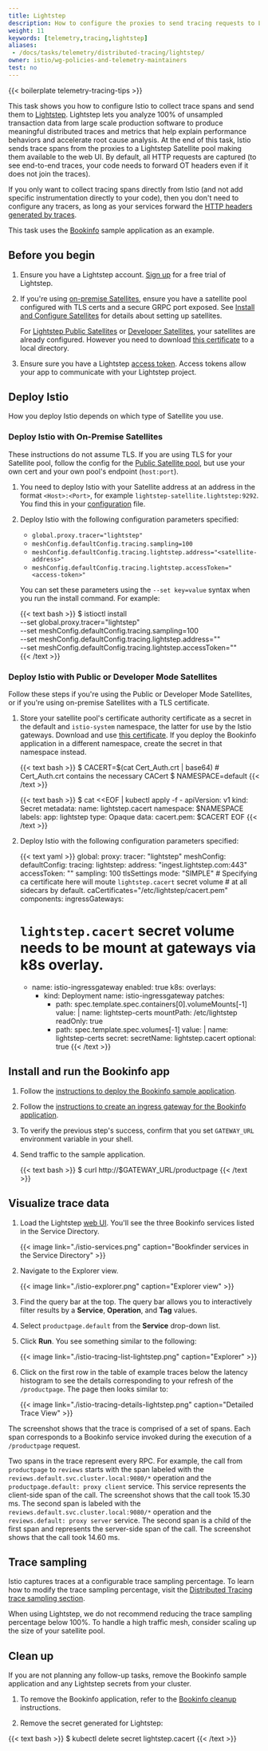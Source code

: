 ```yaml
---
title: Lightstep
description: How to configure the proxies to send tracing requests to Lightstep.
weight: 11
keywords: [telemetry,tracing,lightstep]
aliases:
 - /docs/tasks/telemetry/distributed-tracing/lightstep/
owner: istio/wg-policies-and-telemetry-maintainers
test: no
---
```


{{< boilerplate telemetry-tracing-tips >}}

This task shows you how to configure Istio to collect trace spans and send them to [Lightstep](https://lightstep.com).
Lightstep lets you analyze 100% of unsampled transaction data from large scale production software to produce meaningful
distributed traces and metrics that help explain performance behaviors and accelerate root cause analysis.
At the end of this task, Istio sends trace spans from the proxies to a Lightstep Satellite pool making them
available to the web UI. By default, all HTTP requests are captured (to see end-to-end traces, your code needs to forward OT headers even if it does not join the traces).

If you only want to collect tracing spans directly from Istio (and not add specific instrumentation directly to your code), then you don't need to configure any tracers, as long as your services forward the [HTTP headers generated by traces](https://www.envoyproxy.io/docs/envoy/latest/configuration/http_conn_man/headers#config-http-conn-man-headers-x-ot-span-context).

This task uses the [Bookinfo](/docs/examples/bookinfo/) sample application as an example.

## Before you begin

1.  Ensure you have a Lightstep account. [Sign up](https://go.lightstep.com/trial) for a free trial of Lightstep.

1.  If you're using [on-premise Satellites](https://docs.lightstep.com/docs/learn-about-satellites#on-premise-satellites), ensure you have a satellite pool configured with TLS certs and a secure GRPC port exposed. See
    [Install and Configure Satellites](https://docs.lightstep.com/docs/install-and-configure-satellites) for details about setting up satellites.

    For [Lightstep Public Satellites](https://docs.lightstep.com/docs/learn-about-satellites#public-satellites) or [Developer Satellites](https://docs.lightstep.com/docs/learn-about-satellites#developer-satellites), your satellites are already configured. However you need to download [this certificate](https://docs.lightstep.com/docs/instrument-with-istio-as-your-service-mesh#cacertpem-file) to a local directory.

1.  Ensure sure you have a Lightstep [access token](https://docs.lightstep.com/docs/create-and-manage-access-tokens). Access tokens allow your app to communicate with your Lightstep project.

## Deploy Istio

How you deploy Istio depends on which type of Satellite you use.

### Deploy Istio with On-Premise Satellites

These instructions do not assume TLS. If you are using TLS for your Satellite pool, follow the config for the [Public Satellite pool](#deploy-istio-with-public-or-developer-mode-satellites), but
use your own cert and your own pool's endpoint (`host:port`).

1.  You need to deploy Istio with your Satellite address at an address in the format `<Host>:<Port>`, for example `lightstep-satellite.lightstep:9292`. You find this in your [configuration](https://docs.lightstep.com/docs/satellite-configuration-parameters#ports) file.

1.  Deploy Istio with the following configuration parameters specified:
    - `global.proxy.tracer="lightstep"`
    - `meshConfig.defaultConfig.tracing.sampling=100`
    - `meshConfig.defaultConfig.tracing.lightstep.address="<satellite-address>"`
    - `meshConfig.defaultConfig.tracing.lightstep.accessToken="<access-token>"`

    You can set these parameters using the `--set key=value` syntax
    when you run the install command. For example:

    {{< text bash >}}
    $ istioctl install \
        --set global.proxy.tracer="lightstep" \
        --set meshConfig.defaultConfig.tracing.sampling=100 \
        --set meshConfig.defaultConfig.tracing.lightstep.address="<satellite-address>" \
        --set meshConfig.defaultConfig.tracing.lightstep.accessToken="<access-token>" \
    {{< /text >}}

### Deploy Istio with Public or Developer Mode Satellites

Follow these steps if you're using the Public or Developer Mode Satellites, or if you're using on-premise Satellites with a TLS certificate.

1.  Store your satellite pool's certificate authority certificate as a secret in the default and `istio-system` namespace, the latter for use by the Istio gateways.
    Download and use [this certificate](https://docs.lightstep.com/docs/instrument-with-istio-as-your-service-mesh#cacertpem-file).
    If you deploy the Bookinfo application in a different namespace, create the secret in that namespace instead.

    {{< text bash >}}
    $ CACERT=$(cat Cert_Auth.crt | base64) # Cert_Auth.crt contains the necessary CACert
    $ NAMESPACE=default
    {{< /text >}}

    {{< text bash >}}
    $ cat <<EOF | kubectl apply -f -
      apiVersion: v1
      kind: Secret
      metadata:
        name: lightstep.cacert
        namespace: $NAMESPACE
        labels:
          app: lightstep
      type: Opaque
      data:
        cacert.pem: $CACERT
    EOF
    {{< /text >}}

1.  Deploy Istio with the following configuration parameters specified:

    {{< text yaml >}}
    global:
      proxy:
        tracer: "lightstep"
    meshConfig:
      defaultConfig:
        tracing:
          lightstep:
            address: "ingest.lightstep.com:443"
            accessToken: "<access-token>"
          sampling: 100
          tlsSettings
            mode: "SIMPLE"
            # Specifying ca certificate here will moute `lightstep.cacert` secret volume
            # at all sidecars by default.
            caCertificates="/etc/lightstep/cacert.pem"
    components:
      ingressGateways:
      # `lightstep.cacert` secret volume needs to be mount at gateways via k8s overlay.
      - name: istio-ingressgateway
        enabled: true
        k8s:
          overlays:
          - kind: Deployment
            name: istio-ingressgateway
            patches:
            - path: spec.template.spec.containers[0].volumeMounts[-1]
              value: |
                name: lightstep-certs
                mountPath: /etc/lightstep
                readOnly: true
            - path: spec.template.spec.volumes[-1]
              value: |
                name: lightstep-certs
                secret:
                  secretName: lightstep.cacert
                  optional: true
    {{< /text >}}

## Install and run the Bookinfo app

1. Follow the [instructions to deploy the Bookinfo sample application](/docs/examples/bookinfo/#deploying-the-application).

1.  Follow the [instructions to create an ingress gateway for the Bookinfo application](/docs/examples/bookinfo/#determine-the-ingress-ip-and-port).

1.  To verify the previous step's success, confirm that you set `GATEWAY_URL` environment variable in your shell.

1.  Send traffic to the sample application.

    {{< text bash >}}
    $ curl http://$GATEWAY_URL/productpage
    {{< /text >}}

## Visualize trace data

1.  Load the Lightstep [web UI](https://app.lightstep.com/). You'll see the three Bookinfo services listed in the Service Directory.

    {{< image link="./istio-services.png" caption="Bookfinder services in the Service Directory" >}}

1.  Navigate to the Explorer view.

    {{< image link="./istio-explorer.png" caption="Explorer view" >}}

1.  Find the query bar at the top. The query bar allows you to interactively filter results by a **Service**, **Operation**, and **Tag** values.

1.  Select `productpage.default` from the **Service** drop-down list.

1.  Click **Run**. You see something similar to the following:

    {{< image link="./istio-tracing-list-lightstep.png" caption="Explorer" >}}

1.  Click on the first row in the table of example traces below the latency histogram to see the details
    corresponding to your refresh of the `/productpage`. The page then looks similar to:

    {{< image link="./istio-tracing-details-lightstep.png" caption="Detailed Trace View" >}}

The screenshot shows that the trace is comprised of a set of spans. Each span corresponds to a Bookinfo service invoked
during the execution of a `/productpage` request.

Two spans in the trace represent every RPC. For example, the call from `productpage` to `reviews` starts
with the span labeled with the `reviews.default.svc.cluster.local:9080/*` operation and the
`productpage.default: proxy client` service. This service represents the client-side span of the call. The screenshot shows
that the call took 15.30 ms. The second span is labeled with the `reviews.default.svc.cluster.local:9080/*` operation
and the `reviews.default: proxy server` service. The second span is a child of the first span and represents the
server-side span of the call. The screenshot shows that the call took 14.60 ms.

## Trace sampling

Istio captures traces at a configurable trace sampling percentage. To learn how to modify the trace sampling percentage,
visit the [Distributed Tracing trace sampling section](/docs/tasks/observability/distributed-tracing/mesh-and-proxy-config/#customizing-trace-sampling).

When using Lightstep, we do not recommend reducing the trace sampling percentage below 100%. To handle a high traffic mesh, consider scaling up the size of your satellite pool.

## Clean up

If you are not planning any follow-up tasks, remove the Bookinfo sample application and any Lightstep secrets
from your cluster.

1. To remove the Bookinfo application, refer to the [Bookinfo cleanup](/docs/examples/bookinfo/#cleanup) instructions.

1. Remove the secret generated for Lightstep:

{{< text bash >}}
$ kubectl delete secret lightstep.cacert
{{< /text >}}
